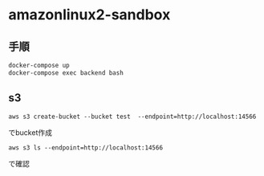 # amazonlinux2-sandbox

## 手順

```sh
docker-compose up
docker-compose exec backend bash
```

## s3
```
aws s3 create-bucket --bucket test  --endpoint=http://localhost:14566
```

でbucket作成

```
aws s3 ls --endpoint=http://localhost:14566
```
で確認